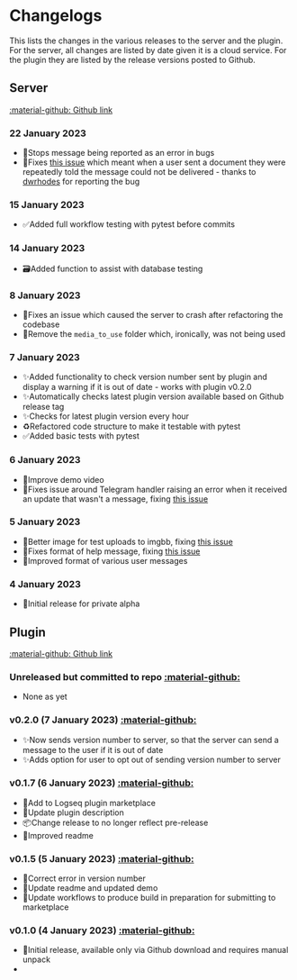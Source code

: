 # Changelogs

This lists the changes in the various releases to the server and the plugin. For the server, all changes are listed by date given it is a cloud service. For the plugin they are listed by the release versions posted to Github.

## Server 

[:material-github: Github link](https://github.com/hankhank10/logseq-server)

### 22 January 2023
- 🐛Stops message being reported as an error in bugs
- 🐛Fixes [this issue](https://github.com/hankhank10/loglink-server/issues/28) which meant when a user sent a document they were repeatedly told the message could not be delivered - thanks to [dwrhodes](https://github.com/dwrhodes) for reporting the bug

### 15 January 2023
- ✅Added full workflow testing with pytest before commits

### 14 January 2023
- 🗃️Added function to assist with database testing

### 8 January 2023
- 🐛Fixes an issue which caused the server to crash after refactoring the codebase
- 🙈Remove the `media_to_use` folder which, ironically, was not being used

### 7 January 2023
- ✨Added functionality to check version number sent by plugin and display a warning if it is out of date - works with plugin v0.2.0
- ✨Automatically checks latest plugin version available based on Github release tag
- ✨Checks for latest plugin version every hour
- ♻️Refactored code structure to make it testable with pytest
- ✅Added basic tests with pytest

### 6 January 2023
- 📝Improve demo video
- 🐛Fixes issue around Telegram handler raising an error when it received an update that wasn't a message, fixing [this issue](https://github.com/hankhank10/loglink-server/issues/22)

### 5 January 2023
- 💄Better image for test uploads to imgbb, fixing [this issue](https://github.com/hankhank10/loglink-server/issues/17)
- 💄Fixes format of help message, fixing [this issue](https://github.com/hankhank10/loglink-server/issues/20)
- 💄Improved format of various user messages

### 4 January 2023

- 🚀Initial release for private alpha


## Plugin

[:material-github: Github link](https://github.com/hankhank10/logseq-plugin)

### Unreleased but committed to repo [:material-github:](https://github.com/hankhank10/loglink-plugin/)
- None as yet

### v0.2.0 (7 January 2023) [:material-github:](https://github.com/hankhank10/loglink-plugin/releases/tag/v0.2.0)
- ✨Now sends version number to server, so that the server can send a message to the user if it is out of date
- ✨Adds option for user to opt out of sending version number to server

### v0.1.7 (6 January 2023) [:material-github:](https://github.com/hankhank10/loglink-plugin/releases/tag/v0.1.7)
- 🚀Add to Logseq plugin marketplace
- 📝Update plugin description
- 📦️Change release to no longer reflect pre-release
- 📝Improved readme

### v0.1.5 (5 January 2023) [:material-github:](https://github.com/hankhank10/loglink-plugin/releases/tag/v0.1.5)

- 🔖Correct error in version number
- 📝Update readme and updated demo
- 👷Update workflows to produce build in preparation for submitting to marketplace

### v0.1.0 (4 January 2023) [:material-github:](https://github.com/hankhank10/loglink-plugin/releases/tag/v0.1.0)

- 🚀Initial release, available only via Github download and requires manual unpack
- 